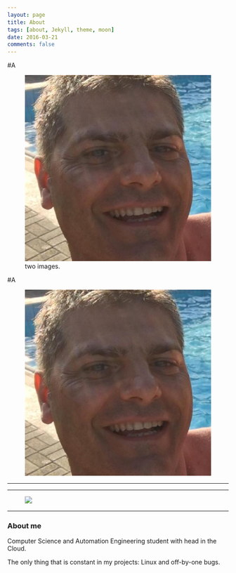 ```yaml
---
layout: page
title: About 
tags: [about, Jekyll, theme, moon]
date: 2016-03-21
comments: false
---
```

#A

<figure class="half">
    <a href="https://github.com/73stefano/blog.github.io/blob/master/Things/25998603.jpg"><img src="https://github.com/73stefano/blog.github.io/blob/master/Things/25998603.jpg"></a>
    <figcaption> two images.</figcaption>
</figure>

#A



<figure>
	<a href="https://github.com/73stefano/blog.github.io/blob/master/Things/25998603.jpg"><img 
src="https://github.com/73stefano/blog.github.io/blob/master/Things/25998603.jpg"></a>
</figure>
    

***
***

<figure>
	<a href="http://farm9.staticflickr.com/8426/7758832526_cc8f681e48_b.jpg"><img src="http://farm9.staticflickr.com/8426/7758832526_cc8f681e48_b.jpg"></a>
	
</figure>

***

### About me

Computer Science and Automation Engineering student with head in the Cloud. 

The only thing that is constant in my projects: Linux and off-by-one bugs.
